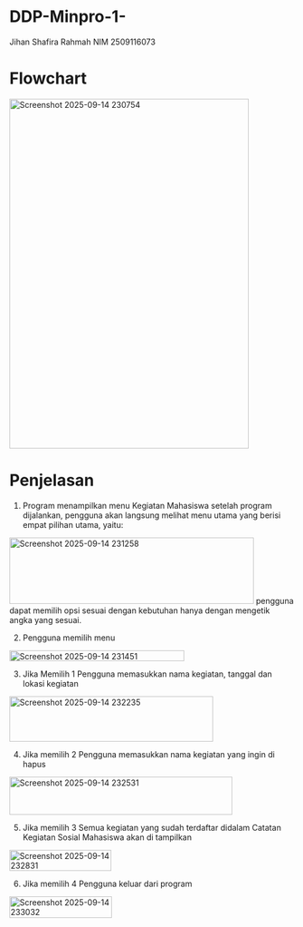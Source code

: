 # DDP-Minpro-1-
Jihan Shafira Rahmah NIM 2509116073

# Flowchart

<img width="423" height="617" alt="Screenshot 2025-09-14 230754" src="https://github.com/user-attachments/assets/b395b513-d37a-4738-a08d-1585cebf779c" />

# Penjelasan
1. Program menampilkan menu Kegiatan Mahasiswa
setelah program dijalankan, pengguna akan langsung melihat menu utama yang berisi empat pilihan utama, yaitu:
<img width="432" height="117" alt="Screenshot 2025-09-14 231258" src="https://github.com/user-attachments/assets/52176011-597a-43e5-a805-9030293f59f2" />
pengguna dapat memilih opsi sesuai dengan kebutuhan hanya dengan mengetik angka yang sesuai.

2. Pengguna memilih menu
<img width="309" height="19" alt="Screenshot 2025-09-14 231451" src="https://github.com/user-attachments/assets/e47e2a63-22ae-4014-8b37-04ebc487a090" />

3. Jika Memilih 1
Pengguna memasukkan nama kegiatan, tanggal dan lokasi kegiatan
<img width="360" height="80" alt="Screenshot 2025-09-14 232235" src="https://github.com/user-attachments/assets/fee0a04a-f174-4c55-a6f5-60548376f16a" />

4. Jika memilih 2
Pengguna memasukkan nama kegiatan yang ingin di hapus
<img width="394" height="67" alt="Screenshot 2025-09-14 232531" src="https://github.com/user-attachments/assets/079590ee-059d-489f-ad27-8e574b04d966" />

5. Jika memilih 3
Semua kegiatan yang sudah terdaftar didalam Catatan Kegiatan Sosial Mahasiswa akan di tampilkan
<img width="180" height="37" alt="Screenshot 2025-09-14 232831" src="https://github.com/user-attachments/assets/d536b7b3-4b42-412d-9ae9-8c31edb5305d" />

6. Jika memilih 4
Pengguna keluar dari program
<img width="181" height="38" alt="Screenshot 2025-09-14 233032" src="https://github.com/user-attachments/assets/128bacc2-545f-4eba-942e-308a802a8c5b" />
